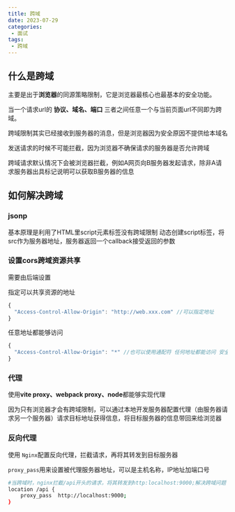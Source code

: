 ```yaml
---
title: 跨域
date: 2023-07-29
categories:
 - 面试
tags:
 - 跨域
---
```

## 什么是跨域

主要是出于**浏览器**的同源策略限制，它是浏览器最核心也最基本的安全功能。

当一个请求url的 **协议、域名、端口** 三者之间任意一个与当前页面url不同即为跨域。

跨域限制其实已经接收到服务器的消息，但是浏览器因为安全原因不提供给本域名

发送请求的时候不可能拦截，因为浏览器不确保请求的服务器是否允许跨域

跨域请求默认情况下会被浏览器拦截，例如A网页向B服务器发起请求，除非A请求服务器出具标记说明可以获取B服务器的信息

## 如何解决跨域

### jsonp

基本原理是利用了HTML里script元素标签没有跨域限制 动态创建script标签，将src作为服务器地址，服务器返回一个callback接受返回的参数

### 设置cors跨域资源共享

需要由后端设置

指定可以共享资源的地址

```js
{
  "Access-Control-Allow-Origin": "http://web.xxx.com" //可以指定地址
}
```

任意地址都能够访问

```js
{
  "Access-Control-Allow-Origin": "*" //也可以使用通配符 任何地址都能访问 安全性不高
}
```

### 代理

使用**vite proxy、webpack proxy、node**都能够实现代理

因为只有浏览器才会有跨域限制，可以通过本地开发服务器配置代理（由服务器请求另一个服务器）请求目标地址获得信息，将目标服务器的信息带回来给浏览器

### 反向代理

使用 `Nginx`配置反向代理，拦截请求，再将其转发到目标服务器

`proxy_pass`用来设置被代理服务器地址，可以是主机名称，IP地址加端口号

```bash
#当跨域时，nginx拦截/api开头的请求，将其转发到http:localhost:9000;解决跨域问题
location /api {
	proxy_pass	http://localhost:9000;
}
```
